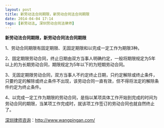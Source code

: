 ```yaml
---
layout: post
title: 新劳动法合同期限，新劳动合同法合同期限
date: 2014-04-04 17:14
tags: [新劳动法, 深圳劳动合同法律师]
---
```

<strong>新劳动法合同期限，新劳动合同法合同期限</strong>

1、劳动合同期限有固定期限、无固定期限和以完成一定工作为期限3种。

2、固定期限劳动合同，终止日期由双方当事人明确约定，一般将期限规定为5年以上的为长期劳动合同，期限规定为5年以下的为短期劳动合同。

3、无固定期限劳动合同，双方当事人不约定终止日期，只约定解除或终止条件，只要约定的解除或终止条件不出现，该劳动合同一直有效，但不得将法定的解除条件约定为终止条件。

4、以完成一定工作为期限的劳动合同，是指以某项具体工作开始到完成的时间为劳动合同的期限，当某项工作完成时，就该项工作签订的劳动合同也就自然终止了。

<a href="http://www.wangpingan.com/">深圳律师咨询</a>：<a href="http://www.wangpingan.com/">http://www.wangpingan.com/</a>

